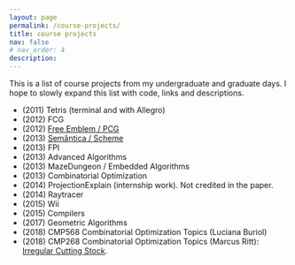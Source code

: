 ```yaml
---
layout: page
permalink: /course-projects/
title: course projects
nav: false
# nav_order: 4
description:
---
```


This is a list of course projects from my undergraduate and graduate days. I hope to slowly expand this list with code, links and descriptions.

- (2011) Tetris (terminal and with Allegro)
- (2012) FCG
- (2012) [Free Emblem / PCG](https://www.inf.ufrgs.br/site/noticia/festival-anual-de-video-games-acontece-no-inf/)
- (2013) [Semântica / Scheme](https://github.com/AlexGliesch/scheme)
- (2013) FPI
- (2013) Advanced Algorithms
- (2013) MazeDungeon / Embedded Algorithms
- (2013) Combinatorial Optimization
- (2014) ProjectionExplain (internship work). Not credited in the paper.
- (2014) Raytracer 
- (2015) Wii
- (2015) Compilers
- (2017) Geometric Algorithms
- (2018) CMP568 Combinatorial Optimization Topics (Luciana Buriol)
- (2018) CMP268 Combinatorial Optimization Topics (Marcus Ritt): [Irregular Cutting Stock](https://github.com/AlexGliesch/irregular-cutting-stock/).
